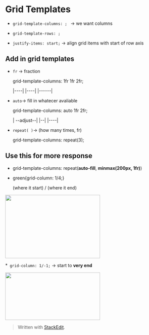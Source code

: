 
# Grid Templates
* ``grid-template-columns: ; `` → we want columns
* ``grid-template-rows: ;``

* ``justify-items: start;``  → align grid items with start of row axis

## Add in grid templates
* ``fr`` → fraction <p>
	grid-template-columns: 1fr 1fr 2fr; <p>
	|----| |----| |------|
	
* ``auto``→ fill in whatecer avaliable <p>
	grid-template-columns: auto 1fr 2fr; <p>
	| --adjust--| |--| |----|

* ``repeat( )``→ (how many times, fr) <p>
grid-template-columns: repeat(3);
	
## Use this for more response
* grid-template-columns: repeat(**auto-fill**, **minmax(200px, 1fr)**)  

* green{grid-column: 1/4;} <p>
	(where it start) / (where it end)
	<p>

<div>
<img src="https://user-images.githubusercontent.com/68550874/130927830-2859bd7f-f5dd-4fe7-82f1-28fe949e1335.png" width="300" height="200"/>
</div>

*`` grid-column: 1/-1;`` → start to **very end**

<div>
<img src="https://user-images.githubusercontent.com/68550874/130942528-92279ea7-850e-4ee3-a5d1-3898512ae5e6.png" width="300" height="150"/>
</div>



> Written with [StackEdit](https://stackedit.io/).
<!--stackedit_data:
eyJoaXN0b3J5IjpbNzk1ODg0ODg3LDIwNDE3ODIwOTcsLTI4NT
Y4NzExMiwzMzU4MDg1OTcsNDg2MTg4NTMwLC0zOTc0MzMzMzMs
LTE2NzMwMDc5MTcsNTU0NDM4NjkzLC00NzM1MzI2MTksMTA5Nz
U2NzkwMiwtODU3NDgxMzQwXX0=
-->
